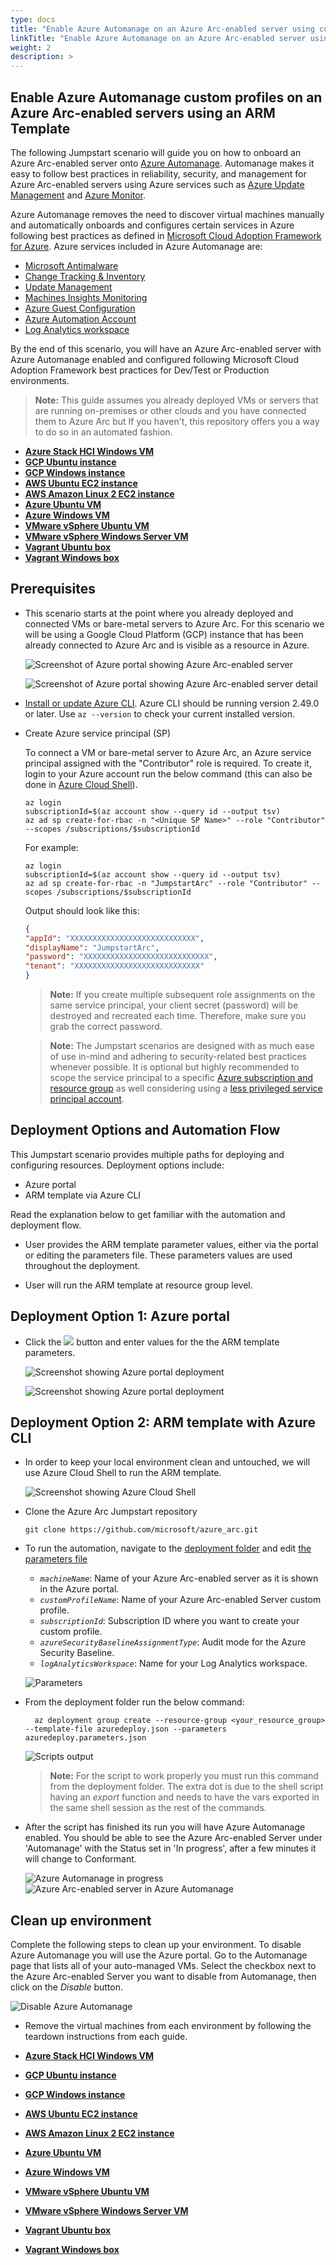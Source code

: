 ```yaml
---
type: docs
title: "Enable Azure Automanage on an Azure Arc-enabled server using custom profiles"
linkTitle: "Enable Azure Automanage on an Azure Arc-enabled server using custom profiles"
weight: 2
description: >
---
```


## Enable Azure Automanage custom profiles on an Azure Arc-enabled servers using an ARM Template

The following Jumpstart scenario will guide you on how to onboard an Azure Arc-enabled server onto [Azure Automanage](https://docs.microsoft.com/azure/automanage/automanage-virtual-machines#prerequisites). Automanage makes it easy to follow best practices in reliability, security, and management for Azure Arc-enabled servers using Azure services such as [Azure Update Management](https://docs.microsoft.com/azure/automation/update-management/overview) and [Azure Monitor](https://docs.microsoft.com/azure/azure-monitor/vm/vminsights-overview).

Azure Automanage removes the need to discover virtual machines manually and automatically onboards and configures certain services in Azure following best practices as defined in [Microsoft Cloud Adoption Framework for Azure](https://docs.microsoft.com/azure/cloud-adoption-framework/manage/best-practices). Azure services included in Azure Automanage are:

- [Microsoft Antimalware](https://docs.microsoft.com/azure/security/fundamentals/antimalware)
- [Change Tracking & Inventory](https://docs.microsoft.com/azure/automation/change-tracking/overview)
- [Update Management](https://docs.microsoft.com/azure/automation/update-management/overview)
- [Machines Insights Monitoring](https://docs.microsoft.com/azure/azure-monitor/vm/vminsights-overview)
- [Azure Guest Configuration](https://docs.microsoft.com/azure/governance/policy/concepts/guest-configuration)
- [Azure Automation Account](https://docs.microsoft.com/azure/automation/automation-create-standalone-account)
- [Log Analytics workspace](https://docs.microsoft.com/azure/azure-monitor/logs/log-analytics-overview)

By the end of this scenario, you will have an Azure Arc-enabled server with Azure Automanage enabled and configured following Microsoft Cloud Adoption Framework best practices for Dev/Test or Production environments.

> **Note:** This guide assumes you already deployed VMs or servers that are running on-premises or other clouds and you have connected them to Azure Arc but If you haven't, this repository offers you a way to do so in an automated fashion.

- **[Azure Stack HCI Windows VM](/azure_arc_jumpstart/azure_arc_servers/azure_stack_hci/azure_stack_hci_windows/)**
- **[GCP Ubuntu instance](/azure_arc_jumpstart/azure_arc_servers/gcp/gcp_terraform_ubuntu/)**
- **[GCP Windows instance](/azure_arc_jumpstart/azure_arc_servers/gcp/gcp_terraform_windows/)**
- **[AWS Ubuntu EC2 instance](/azure_arc_jumpstart/azure_arc_servers/aws/aws_terraform_ubuntu/)**
- **[AWS Amazon Linux 2 EC2 instance](/azure_arc_jumpstart/azure_arc_servers/aws/aws_terraform_al2/)**
- **[Azure Ubuntu VM](/azure_arc_jumpstart/azure_arc_servers/azure/azure_arm_template_linux/)**
- **[Azure Windows VM](/azure_arc_jumpstart/azure_arc_servers/azure/azure_arm_template_win/)**
- **[VMware vSphere Ubuntu VM](/azure_arc_jumpstart/azure_arc_servers/vmware/vmware_terraform_ubuntu/)**
- **[VMware vSphere Windows Server VM](/azure_arc_jumpstart/azure_arc_servers/vmware/vmware_terraform_winsrv/)**
- **[Vagrant Ubuntu box](/azure_arc_jumpstart/azure_arc_servers/vagrant/local_vagrant_ubuntu/)**
- **[Vagrant Windows box](/azure_arc_jumpstart/azure_arc_servers/vagrant/local_vagrant_windows/)**

## Prerequisites

- This scenario starts at the point where you already deployed and connected VMs or bare-metal servers to Azure Arc. For this scenario we will be using a Google Cloud Platform (GCP) instance that has been already connected to Azure Arc and is visible as a resource in Azure.

    ![Screenshot of Azure portal showing Azure Arc-enabled server](./01.png)

    ![Screenshot of Azure portal showing Azure Arc-enabled server detail](./02.png)

- [Install or update Azure CLI](https://docs.microsoft.com/cli/azure/install-azure-cli?view=azure-cli-latest). Azure CLI should be running version 2.49.0 or later. Use ```az --version``` to check your current installed version.

- Create Azure service principal (SP)

    To connect a VM or bare-metal server to Azure Arc, an Azure service principal assigned with the "Contributor" role is required. To create it, login to your Azure account run the below command (this can also be done in [Azure Cloud Shell](https://shell.azure.com/)).

    ```shell
    az login
    subscriptionId=$(az account show --query id --output tsv)
    az ad sp create-for-rbac -n "<Unique SP Name>" --role "Contributor" --scopes /subscriptions/$subscriptionId
    ```

    For example:

    ```shell
    az login
    subscriptionId=$(az account show --query id --output tsv)
    az ad sp create-for-rbac -n "JumpstartArc" --role "Contributor" --scopes /subscriptions/$subscriptionId
    ```

    Output should look like this:

    ```json
    {
    "appId": "XXXXXXXXXXXXXXXXXXXXXXXXXXXX",
    "displayName": "JumpstartArc",
    "password": "XXXXXXXXXXXXXXXXXXXXXXXXXXXX",
    "tenant": "XXXXXXXXXXXXXXXXXXXXXXXXXXXX"
    }
    ```

    > **Note:** If you create multiple subsequent role assignments on the same service principal, your client secret (password) will be destroyed and recreated each time. Therefore, make sure you grab the correct password.

    > **Note:** The Jumpstart scenarios are designed with as much ease of use in-mind and adhering to security-related best practices whenever possible. It is optional but highly recommended to scope the service principal to a specific [Azure subscription and resource group](https://docs.microsoft.com/cli/azure/ad/sp?view=azure-cli-latest) as well considering using a [less privileged service principal account](https://docs.microsoft.com/azure/role-based-access-control/best-practices).

## Deployment Options and Automation Flow

This Jumpstart scenario provides multiple paths for deploying and configuring resources. Deployment options include:

- Azure portal
- ARM template via Azure CLI

Read the explanation below to get familiar with the automation and deployment flow.

- User provides the ARM template parameter values, either via the portal or editing the parameters file. These parameters values are used throughout the deployment.

- User will run the ARM template at resource group level.

## Deployment Option 1: Azure portal

- Click the <a href="https://portal.azure.com/#create/Microsoft.Template/uri/https%3A%2F%2Fraw.githubusercontent.com%2Fmicrosoft%2Fazure_arc%2Fmain%2Fazure_arc_servers_jumpstart%2Fautomanage_custom_profile%2Fazuredeploy.json" target="_blank"><img src="https://aka.ms/deploytoazurebutton"/></a> button and enter values for the the ARM template parameters.

  ![Screenshot showing Azure portal deployment](./03.png)

  ![Screenshot showing Azure portal deployment](./04.png)

## Deployment Option 2: ARM template with Azure CLI

- In order to keep your local environment clean and untouched, we will use Azure Cloud Shell to run the ARM template.

  ![Screenshot showing Azure Cloud Shell](./05.png)

- Clone the Azure Arc Jumpstart repository

    ```shell
    git clone https://github.com/microsoft/azure_arc.git
    ```

- To run the automation, navigate to the [deployment folder](https://github.com/microsoft/azure_arc/tree/main/azure_arc_servers_jumpstart/automanage_custom_profile/) and edit [the parameters file](https://github.com/microsoft/azure_arc/tree/main/azure_arc_servers_jumpstart/automanage_custom_profile/azuredeploy.parameters.json)
  - _`machineName`_: Name of your Azure Arc-enabled server as it is shown in the Azure portal.
  - _`customProfileName`_: Name of your Azure Arc-enabled Server custom profile.
  - _`subscriptionId`_: Subscription ID where you want to create your custom profile.
  - _`azureSecurityBaselineAssignmentType`_: Audit mode for the Azure Security Baseline.
  - _`logAnalyticsWorkspace`_: Name for your Log Analytics workspace.

  ![Parameters](./06.png)

- From the deployment folder run the below command:

  ```shell
    az deployment group create --resource-group <your_resource_group> --template-file azuredeploy.json --parameters azuredeploy.parameters.json
  ```

  ![Scripts output](./07.png)

  > **Note:** For the script to work properly you must run this command from the deployment folder. The extra dot is due to the shell script having an _export_ function and needs to have the vars exported in the same shell session as the rest of the commands.

- After the script has finished its run you will have Azure Automanage enabled. You should be able to see the Azure Arc-enabled Server under 'Automanage' with the Status set in 'In progress', after a few minutes it will change to Conformant.

  ![Azure Automanage in progress](./08.png)
  ![Azure Arc-enabled server in Azure Automanage](./09.png)

## Clean up environment

Complete the following steps to clean up your environment. To disable Azure Automanage you will use the Azure portal. Go to the Automanage page that lists all of your auto-managed VMs. Select the checkbox next to the Azure Arc-enabled Server you want to disable from Automanage, then click on the _Disable_ button.

  ![Disable Azure Automanage](./10.png)

- Remove the virtual machines from each environment by following the teardown instructions from each guide.

- **[Azure Stack HCI Windows VM](/azure_arc_jumpstart/azure_arc_servers/azure_stack_hci/azure_stack_hci_windows/)**
- **[GCP Ubuntu instance](/azure_arc_jumpstart/azure_arc_servers/gcp/gcp_terraform_ubuntu/)**
- **[GCP Windows instance](/azure_arc_jumpstart/azure_arc_servers/gcp/gcp_terraform_windows/)**
- **[AWS Ubuntu EC2 instance](/azure_arc_jumpstart/azure_arc_servers/aws/aws_terraform_ubuntu/)**
- **[AWS Amazon Linux 2 EC2 instance](/azure_arc_jumpstart/azure_arc_servers/aws/aws_terraform_al2/)**
- **[Azure Ubuntu VM](/azure_arc_jumpstart/azure_arc_servers/azure/azure_arm_template_linux/)**
- **[Azure Windows VM](/azure_arc_jumpstart/azure_arc_servers/azure/azure_arm_template_win/)**
- **[VMware vSphere Ubuntu VM](/azure_arc_jumpstart/azure_arc_servers/vmware/vmware_terraform_ubuntu/)**
- **[VMware vSphere Windows Server VM](/azure_arc_jumpstart/azure_arc_servers/vmware/vmware_terraform_winsrv/)**
- **[Vagrant Ubuntu box](/azure_arc_jumpstart/azure_arc_servers/vagrant/local_vagrant_ubuntu/)**
- **[Vagrant Windows box](/azure_arc_jumpstart/azure_arc_servers/vagrant/local_vagrant_windows/)**
